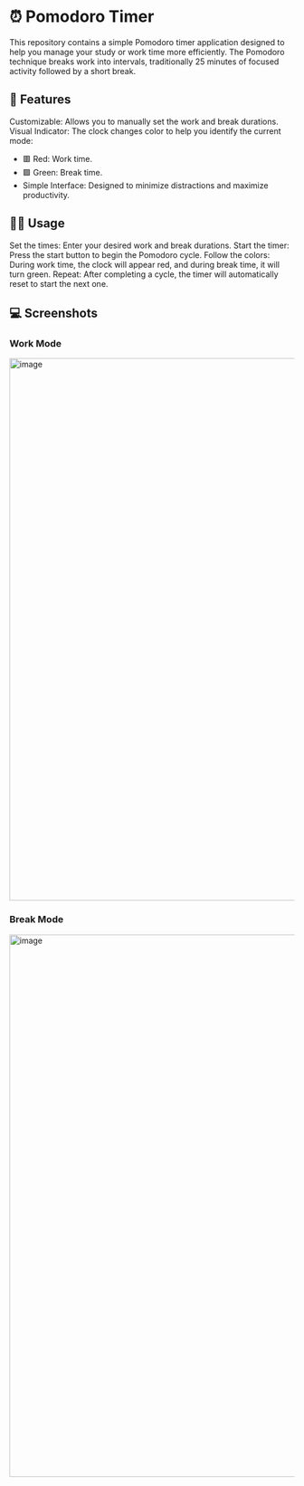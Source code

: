 # ⏰ Pomodoro Timer
This repository contains a simple Pomodoro timer application designed to help you manage your study or work time more efficiently. The Pomodoro technique breaks work into intervals, traditionally 25 minutes of focused activity followed by a short break.

## 🚀 Features
Customizable: Allows you to manually set the work and break durations.
Visual Indicator: The clock changes color to help you identify the current mode:
 - 🟥 Red: Work time.
 - 🟩 Green: Break time.
 - Simple Interface: Designed to minimize distractions and maximize productivity.

## 🧑‍💻 Usage
Set the times: Enter your desired work and break durations.
Start the timer: Press the start button to begin the Pomodoro cycle.
Follow the colors: During work time, the clock will appear red, and during break time, it will turn green.
Repeat: After completing a cycle, the timer will automatically reset to start the next one.

## 💻 Screenshots
### Work Mode
<img width="959" alt="image" src="https://github.com/user-attachments/assets/bd8d9c99-8746-44b8-8999-3aea6855c4f1">

### Break Mode
<img width="959" alt="image" src="https://github.com/user-attachments/assets/afe67b32-f975-4876-9321-109c900c434e">

